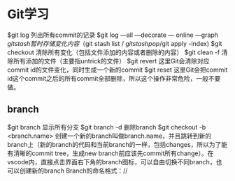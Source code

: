 # Git学习


$git log 列出所有commit的记录
$git log —all —decorate — online —graph
$git stash 暂时存储变化内容 （$git stash list / $git stash pop /$git apply -index)
$git checkout 清除所有变化（包括文件添加的内容或者删除的内容）
$git clean -f 清除所有添加的文件（主要指untrick的文件）
$git revert <commit id> 这里Git会清除对应commit id的文件变化，同时生成一个新的commit 
$git reset <commit id> 这里Git会把commit id这个commit之后的所有commit全部删除，所以这个操作非常危险，一般不要做。

## branch
$git branch 显示所有分支
$git branch -d 删除branch
$git checkout -b <branch.name> 创建一个新的branch叫做branch.name，并且跳转到新的branch上（新的branch的代码和当前branch的一样，包括changes，所以为了能有清晰的commit tree，生成new branch前应该先commit所有change）。在vscode内，直接点击界面右下角的branch图标，可以自由切换不同branch，也可以创建新的branch
Branch的命名格式：<type>/<ticket-number>/<title> 例如： feat/JR-101/create-header-for-home-page
$git checkout <branch.name>  可以切换到目标branch

## stash（抽屉功能）
$git stash list
$git stash save ‘add file2’ 把track文件的改动暂时存储起来。
$git stash pop 弹出最近抽屉内的代码

## 如何merge branch

我们到master-branch上，然后输入$git merge <target.branch.name>，我们就把<target.branch.name> merge到master-branch上了

### 22/05/2023
Git分为四个区域：
- 工作区（work space）
- 缓存区（staged changes）
- 本地仓库（local repo）
- 远程仓库（remote repo）

注意：
- 本地仓库（local repo）包含本地分支（branchs）和远程分支（remote branchs），这里的的远程分支不会自动的和远程仓库的分支更新（更新需要用git fetch/git pull）
- 远程仓库（remote repo）只包含远程分支（如果要更新远程分支 -- 把本地分支推送到远程分支上，使用git push）

#### git status && git add && git commit
一般通过git status检查工作区内和缓存区内有什么文件。通过git add把文件从工作区（work space）放入缓存区（stage/index changes），然后通过git commit把文件从缓存区存入本地仓库（local repo）。这个也可以在vscode内的source control来看。

### git fetch && git pull
git fetch会把远程仓库（remote repo）的内容下载到本地仓库（local repo）的远程分支（remote branchs）上（也就是更新了本地仓库的远程分支，git pull = git fetch （更新本地的远程分支）后运行，git merge 或者 git rebase（合并远程分支和本地分支），如果发生冲突，Git 会将冲突的文件标记为冲突状态，并将冲突的内容展示在工作区中的文件中。这样你可以手动解决冲突，并将修改后的文件重新添加到暂存区，然后完成合并提交。

#### 误删：
- 本身checkout就是还原到最近commit的版本，所以当我们误删了文件x后，我们可以用git checkout — <x>就可以让文件重新还原。
#### 没有add前：
- 我们用git checkout — <file.name> 把撤销工作区某个文件的改动（或者在source control内的changes点击discard change）
#### 没有commit前：
- 我们用git reset head <file.name> 我们可以把文件从缓存区（staged change)放回到工作区(changes)。（或者在source control内的staged changes点击减号（➖））。
#### 已经commit后：
- $git reset HEAD^回退到上个版本，内容回到工作区 (感觉这个好用一点）
- $git reset —soft HEAD~1 回退到上个版本，内容回到staged changes
- $git reset —hard HEAD~1 回退到上个版本，改变的内容清空
- $git reset <commit.ID> 回退到指定版本，改变的内容清空

## 如何在把本地的repo链接到自己的GitHub，然后push？
1. 在Github建一个new repo（最好跟自己本地的文件同名）

### 本地(local)
比入你打算上传一个 本地project：my-project
1. cd my-project
2. git init
3. git add .
4. git commit -m 'first commit'
5. git remote add origin https://github.com/<your GitHub Acount>/my-project
6. git push origin main